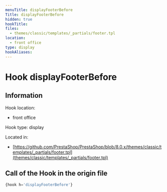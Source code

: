 ```yaml
---
menuTitle: displayFooterBefore
Title: displayFooterBefore
hidden: true
hookTitle: 
files:
  - themes/classic/templates/_partials/footer.tpl
location:
  - front office
type: display
hookAliases:
---
```


# Hook displayFooterBefore

## Information

Hook location:
  - front office

Hook type: display

Located in: 
  - [https://github.com/PrestaShop/PrestaShop/blob/8.0.x/themes/classic/templates/_partials/footer.tpl](themes/classic/templates/_partials/footer.tpl)

## Call of the Hook in the origin file

```php
{hook h='displayFooterBefore'}
```